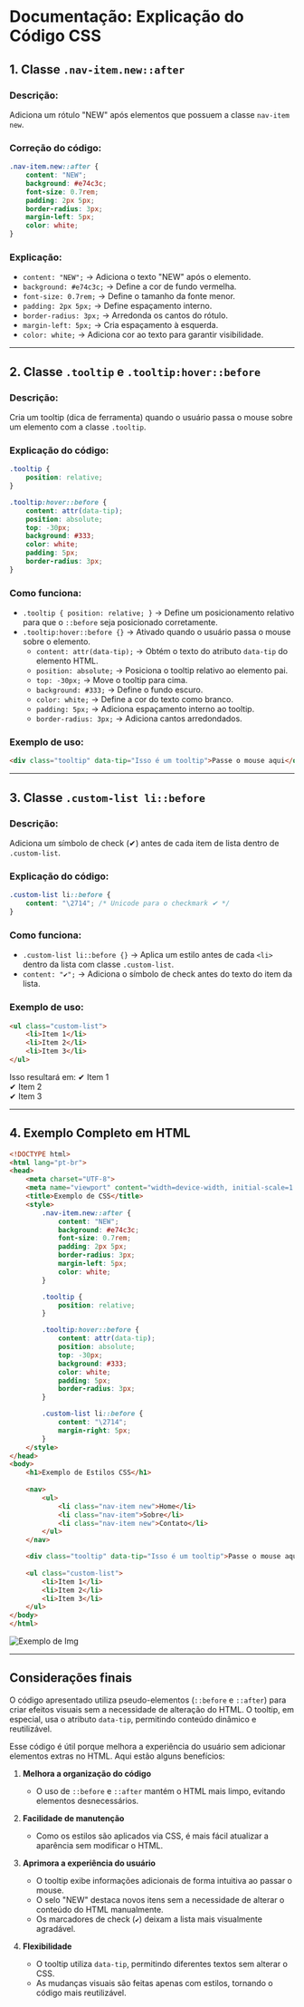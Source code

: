 # Documentação: Explicação do Código CSS

## 1. Classe `.nav-item.new::after`
### Descrição:
Adiciona um rótulo "NEW" após elementos que possuem a classe `nav-item new`. 

### Correção do código:
```css
.nav-item.new::after {
    content: "NEW";
    background: #e74c3c;
    font-size: 0.7rem;
    padding: 2px 5px;
    border-radius: 3px;
    margin-left: 5px;
    color: white;
}
```

### Explicação:
- `content: "NEW";` → Adiciona o texto "NEW" após o elemento.
- `background: #e74c3c;` → Define a cor de fundo vermelha.
- `font-size: 0.7rem;` → Define o tamanho da fonte menor.
- `padding: 2px 5px;` → Define espaçamento interno.
- `border-radius: 3px;` → Arredonda os cantos do rótulo.
- `margin-left: 5px;` → Cria espaçamento à esquerda.
- `color: white;` → Adiciona cor ao texto para garantir visibilidade.

---

## 2. Classe `.tooltip` e `.tooltip:hover::before`
### Descrição:
Cria um tooltip (dica de ferramenta) quando o usuário passa o mouse sobre um elemento com a classe `.tooltip`.

### Explicação do código:
```css
.tooltip {
    position: relative;
}

.tooltip:hover::before {
    content: attr(data-tip);
    position: absolute;
    top: -30px;
    background: #333;
    color: white;
    padding: 5px;
    border-radius: 3px;
}
```

### Como funciona:
- `.tooltip { position: relative; }` → Define um posicionamento relativo para que o `::before` seja posicionado corretamente.
- `.tooltip:hover::before {}` → Ativado quando o usuário passa o mouse sobre o elemento.
  - `content: attr(data-tip);` → Obtém o texto do atributo `data-tip` do elemento HTML.
  - `position: absolute;` → Posiciona o tooltip relativo ao elemento pai.
  - `top: -30px;` → Move o tooltip para cima.
  - `background: #333;` → Define o fundo escuro.
  - `color: white;` → Define a cor do texto como branco.
  - `padding: 5px;` → Adiciona espaçamento interno ao tooltip.
  - `border-radius: 3px;` → Adiciona cantos arredondados.

### Exemplo de uso:
```html
<div class="tooltip" data-tip="Isso é um tooltip">Passe o mouse aqui</div>
```

---

## 3. Classe `.custom-list li::before`
### Descrição:
Adiciona um símbolo de check (✔) antes de cada item de lista dentro de `.custom-list`.

### Explicação do código:
```css
.custom-list li::before {
    content: "\2714"; /* Unicode para o checkmark ✔ */
}
```

### Como funciona:
- `.custom-list li::before {}` → Aplica um estilo antes de cada `<li>` dentro da lista com classe `.custom-list`.
- `content: "✔";` → Adiciona o símbolo de check antes do texto do item da lista.

### Exemplo de uso:
```html
<ul class="custom-list">
    <li>Item 1</li>
    <li>Item 2</li>
    <li>Item 3</li>
</ul>
```

Isso resultará em:
✔ Item 1  
✔ Item 2  
✔ Item 3  

---

## 4. Exemplo Completo em HTML
```html
<!DOCTYPE html>
<html lang="pt-br">
<head>
    <meta charset="UTF-8">
    <meta name="viewport" content="width=device-width, initial-scale=1.0">
    <title>Exemplo de CSS</title>
    <style>
        .nav-item.new::after {
            content: "NEW";
            background: #e74c3c;
            font-size: 0.7rem;
            padding: 2px 5px;
            border-radius: 3px;
            margin-left: 5px;
            color: white;
        }

        .tooltip {
            position: relative;
        }

        .tooltip:hover::before {
            content: attr(data-tip);
            position: absolute;
            top: -30px;
            background: #333;
            color: white;
            padding: 5px;
            border-radius: 3px;
        }

        .custom-list li::before {
            content: "\2714";
            margin-right: 5px;
        }
    </style>
</head>
<body>
    <h1>Exemplo de Estilos CSS</h1>
    
    <nav>
        <ul>
            <li class="nav-item new">Home</li>
            <li class="nav-item">Sobre</li>
            <li class="nav-item new">Contato</li>
        </ul>
    </nav>

    <div class="tooltip" data-tip="Isso é um tooltip">Passe o mouse aqui</div>
    
    <ul class="custom-list">
        <li>Item 1</li>
        <li>Item 2</li>
        <li>Item 3</li>
    </ul>
</body>
</html>
```

![Exemplo de Img](pseudo-elements.png)

---

## Considerações finais
O código apresentado utiliza pseudo-elementos (`::before` e `::after`) para criar efeitos visuais sem a necessidade de alteração do HTML. O tooltip, em especial, usa o atributo `data-tip`, permitindo conteúdo dinâmico e reutilizável. 

Esse código é útil porque melhora a experiência do usuário sem adicionar elementos extras no HTML. Aqui estão alguns benefícios:

1. **Melhora a organização do código**  
   - O uso de `::before` e `::after` mantém o HTML mais limpo, evitando elementos desnecessários.
   
2. **Facilidade de manutenção**  
   - Como os estilos são aplicados via CSS, é mais fácil atualizar a aparência sem modificar o HTML.

3. **Aprimora a experiência do usuário**  
   - O tooltip exibe informações adicionais de forma intuitiva ao passar o mouse.
   - O selo "NEW" destaca novos itens sem a necessidade de alterar o conteúdo do HTML manualmente.
   - Os marcadores de check (`✔`) deixam a lista mais visualmente agradável.

4. **Flexibilidade**  
   - O tooltip utiliza `data-tip`, permitindo diferentes textos sem alterar o CSS.
   - As mudanças visuais são feitas apenas com estilos, tornando o código mais reutilizável.

